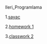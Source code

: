 Ileri_Programlama


1.[sayac](https://github.io/ahmetihsansavas/Ileri_Programlama/blob/master/Empty%20page.html)

2.[homework 1](https://github.io/ahmetihsansavas/Ileri_Programlama/blob/master/Homework1.html)

3.[classwork 2](https://github.io/ahmetihsansavas/Ileri_Programlama/blob/master/ArrayOdev.html)
